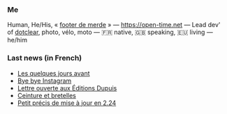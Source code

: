 ### Me

Human, He/His, « [footer de merde](https://open-time.net/post/2013/07/17/La-veritable-histoire-du-Footer-de-merde-) » — https://open-time.net — Lead dev' of [dotclear](https://git.dotclear.org/dev/dotclear), photo, vélo, moto — 🇫🇷 native, 🇬🇧 speaking, 🇪🇺 living — he/him

### Last news (in French)

<!-- BLOG-POST-LIST:START -->
- [Les quelques jours avant](https://open-time.net/post/2022/12/17/Les-quelques-jours-avant)
- [Bye bye Instagram](https://open-time.net/post/2022/12/16/Bye-bye-Instagram)
- [Lettre ouverte aux Éditions Dupuis](https://open-time.net/post/2022/12/15/Lettre-ouverte-aux-Editions-Dupuis)
- [Ceinture et bretelles](https://open-time.net/post/2022/12/14/Ceinture-et-bretelles)
- [Petit précis de mise à jour en 2.24](https://open-time.net/post/2022/12/13/Petit-precis-de-mise-a-jour-en-224)
<!-- BLOG-POST-LIST:END -->
